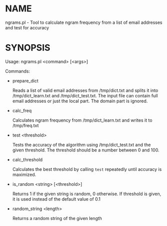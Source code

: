 # NAME

ngrams.pl - Tool to calculate ngram frequency from a list of email addresses and test for accuracy

# SYNOPSIS

Usage: ngrams.pl &lt;command> \[&lt;args>\]

Commands:

- prepare\_dict

    Reads a list of valid email addresses from /tmp/dict.txt and splits it
    into /tmp/dict\_learn.txt and /tmp/dict\_test.txt. The input file can contain full email addresses
    or just the local part. The domain part is ignored.

- calc\_freq

    Calculates ngram frequency from /tmp/dict\_learn.txt and writes it to /tmp/freq.txt

- test &lt;threshold>

    Tests the accuracy of the algorithm using /tmp/dict\_test.txt and the given threshold.
    The threshold should be a number between 0 and 100.

- calc\_threshold

    Calculates the best threshold by calling `test` repeatedly until accuracy is maximized.

- is\_random &lt;string> \[&lt;threshold>\]

    Returns 1 if the given string is random, 0 otherwise. If threshold is given,
    it is used instead of the default value of 0.1

- random\_string &lt;length>

    Returns a random string of the given length
